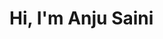 # Hi, I'm Anju Saini 



          


  
                                                              
                                                              
                                                                                                               
                                                                            
